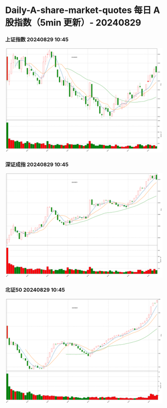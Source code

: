 
# Daily-A-share-market-quotes 每日 A 股指数（5min 更新）- 20240829

### 上证指数 20240829 10:45
![](./fig/2024/8/20240829-sh000001.png)

### 深证成指 20240829 10:45
![](./fig/2024/8/20240829-sz399001.png)

### 北证50 20240829 10:45
![](./fig/2024/8/20240829-bj899050.png)
